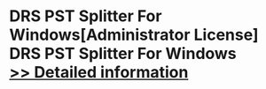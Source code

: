 # DRS PST Splitter For Windows[Administrator License]<br />DRS PST Splitter For Windows<br />[>> Detailed information](https://secure.shareit.com/shareit/product.html?productid=301004994&affiliateid=200057808)